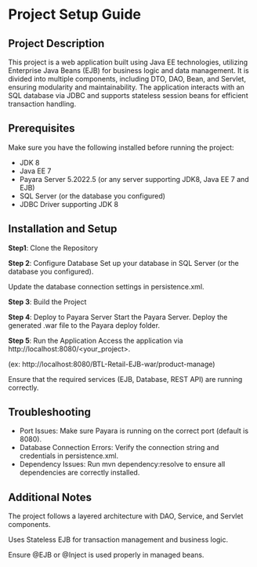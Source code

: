 # Project Setup Guide
## Project Description
This project is a web application built using Java EE technologies, utilizing Enterprise Java Beans (EJB) for business logic and data management.  It is divided into multiple components, including DTO, DAO, Bean, and Servlet, ensuring modularity and maintainability. The application interacts with an SQL database via JDBC and supports stateless session beans for efficient transaction handling.

## Prerequisites

Make sure you have the following installed before running the project:
- JDK 8
- Java EE 7
- Payara Server 5.2022.5 (or any server supporting JDK8, Java EE 7 and EJB) 
- SQL Server (or the database you configured)
- JDBC Driver supporting JDK 8

## Installation and Setup

**Step1**: Clone the Repository

**Step 2**: Configure Database
Set up your database in SQL Server (or the database you configured).

Update the database connection settings in persistence.xml.

**Step 3**: Build the Project

**Step 4**: Deploy to Payara Server
Start the Payara Server.
Deploy the generated .war file to the Payara deploy folder.

**Step 5**: Run the Application
Access the application via http://localhost:8080/<your_project>. 

(ex: http://localhost:8080/BTL-Retail-EJB-war/product-manage)

Ensure that the required services (EJB, Database, REST API) are running correctly.

## Troubleshooting
- Port Issues: Make sure Payara is running on the correct port (default is 8080).
- Database Connection Errors: Verify the connection string and credentials in persistence.xml.
- Dependency Issues: Run mvn dependency:resolve to ensure all dependencies are correctly installed.

## Additional Notes
The project follows a layered architecture with DAO, Service, and Servlet components.

Uses Stateless EJB for transaction management and business logic.

Ensure @EJB or @Inject is used properly in managed beans.
